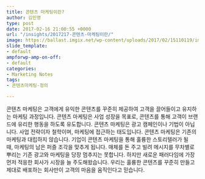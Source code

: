 ```yaml
---
title: 콘텐츠 마케팅이란?
author: 김민영
type: post
date: 2017-02-16 21:00:55 +0000
url: "/insights/2017217-콘텐츠-마케팅이란/"
image: https://ballast.imgix.net/wp-content/uploads/2017/02/15110119/img-3.png?auto=compress,format
slide_template:
- default
ampforwp-amp-on-off:
- default
categories:
- Marketing Notes
tags:
- 콘텐츠마케팅-정의

---
```

콘텐츠 마케팅은 고객에게 유익한 콘텐츠를 꾸준히 제공하여 고객을 끌어들이고 유지하는 마케팅 과정입니다. 콘텐츠 마케팅은 사업 성장을 목표로, 콘텐츠를 통해 고객이 브랜드에 유리한 행동을 하도록 유도합니다.
콘텐츠 마케팅은 광고 캠페인이나 기법이 아닙니다. 사업 전략이자 철학이며, 마케팅에 접근하는 태도입니다.
콘텐츠 마케팅은 기존의 마케팅과 대립하지 않습니다. 기업이 콘텐츠 마케팅을 통해 훌륭한 스토리텔러가 될 때, 마케팅의 남은 퍼즐 조각을 맞추게 됩니다.
매체를 돈 주고 빌려 메시지를 무차별로 뿌리는 기존 광고와 마케팅을 당장 멈추지는 못합니다. 하지만 새로운 패러다임에 가장 먼저 적응한 회사가 시장을 늘 주도해왔습니다. 우리는 훌륭한 콘텐츠를 꾸준히 만들고 제대로 배포하는 회사만이 고객의 마음을 움직인다고 믿습니다.